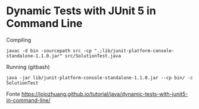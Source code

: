 # Dynamic Tests with JUnit 5 in Command Line


Compiling

    javac -d bin -sourcepath src -cp ".;lib/junit-platform-console-standalone-1.1.0.jar" src/SolutionTest.java

Running (gitbash)

    java -jar lib/junit-platform-console-standalone-1.1.0.jar --cp bin/ -c SolutionTest


Fonte https://jojozhuang.github.io/tutorial/java/dynamic-tests-with-junit5-in-command-line/
